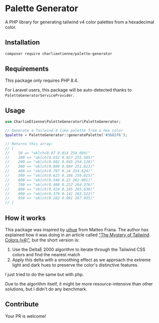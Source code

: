 # Palette Generator

A PHP library for generating tailwind v4 color palettes from a hexadecimal color.

## Installation

```bash
composer require charlieetienne/palette-generator
```

## Requirements

This package only requires PHP 8.4.

For Laravel users, this package will be auto-detected thanks to `PaletteGeneratorServiceProvider`.

## Usage

```php
use CharlieEtienne\PaletteGenerator\PaletteGenerator;

// Generate a Tailwind 4 like palette from a hex color
$palette = PaletteGenerator::generatePalette('#3b82f6');

// Returns this array:
// [
//    50 => "oklch(0.97 0.014 254.604)"
//    100 => "oklch(0.932 0.027 255.585)"
//    200 => "oklch(0.882 0.045 254.128)"
//    300 => "oklch(0.809 0.084 251.813)"
//    400 => "oklch(0.707 0.14 254.624)"
//    500 => "oklch(0.623 0.188 259.815)"
//    600 => "oklch(0.546 0.22 262.881)"
//    700 => "oklch(0.488 0.222 264.376)"
//    800 => "oklch(0.424 0.185 265.638)"
//    900 => "oklch(0.379 0.141 265.522)"
//    950 => "oklch(0.282 0.091 267.935)"
// ]
```

## How it works

This package was inspired by [uihue](https://www.uihue.com/) from Matteo Frana.
The author has explained how it was doing in an article called ["The Mystery of Tailwind Colors (v4)"](https://dev.to/matfrana/the-mystery-of-tailwind-colors-v4-hjh), but the short version is:

1. Use the DeltaE 2000 algorithm to iterate through the Tailwind CSS colors and find the nearest match
2. Apply this delta with a smoothing effect as we approach the extreme light and dark hues to preserve the color's distinctive features.

I just tried to do the same but with php.

Due to the algorithm itself, it might be more resource-intensive than other solutions, but I didn't do any benchmark.

## Contribute

Your PR is welcome!